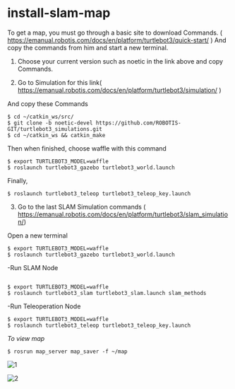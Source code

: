 # install-slam-map


To get a map, you must go through a basic site to download Commands.
( https://emanual.robotis.com/docs/en/platform/turtlebot3/quick-start/ ) And copy the commands from him and start a new terminal.

1. Choose your current version such as noetic in the link above and copy Commands.

2. Go to Simulation for this link( https://emanual.robotis.com/docs/en/platform/turtlebot3/simulation/ )

And copy these Commands
~~~
$ cd ~/catkin_ws/src/
$ git clone -b noetic-devel https://github.com/ROBOTIS-GIT/turtlebot3_simulations.git
$ cd ~/catkin_ws && catkin_make
~~~

Then when finished, choose waffle with this command
~~~
$ export TURTLEBOT3_MODEL=waffle
$ roslaunch turtlebot3_gazebo turtlebot3_world.launch
~~~
Finally, 
~~~
$ roslaunch turtlebot3_teleop turtlebot3_teleop_key.launch
~~~
3. Go to the last SLAM Simulation commands
( https://emanual.robotis.com/docs/en/platform/turtlebot3/slam_simulation/)

Open a new terminal

~~~
$ export TURTLEBOT3_MODEL=waffle
$ roslaunch turtlebot3_gazebo turtlebot3_world.launch
~~~

-Run SLAM Node

~~~

$ export TURTLEBOT3_MODEL=waffle
$ roslaunch turtlebot3_slam turtlebot3_slam.launch slam_methods
~~~

-Run Teleoperation Node

~~~
$ export TURTLEBOT3_MODEL=waffle
$ roslaunch turtlebot3_teleop turtlebot3_teleop_key.launch
~~~

*To view map*

~~~
$ rosrun map_server map_saver -f ~/map
~~~

![1](https://user-images.githubusercontent.com/108010896/183294464-e2e1759b-999f-408f-bd6f-d90f50fb9433.jpeg)

![2](https://user-images.githubusercontent.com/108010896/183294471-5a817915-b904-4034-9802-314c3a6fd83e.jpeg)

